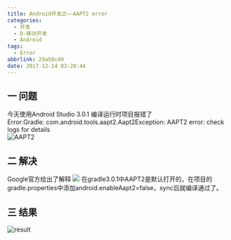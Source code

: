 ```yaml
---
title: Android开发之——AAPT2 error
categories:
  - 开发
  - D-移动开发
  - Android
tags:
  - Error
abbrlink: 29a50c49
date: 2017-12-14 03:28:44
---
```

## 一 问题
今天使用Android Studio 3.0.1 编译运行时项目报错了   
Error:Gradle: com.android.tools.aapt2.Aapt2Exception: AAPT2 error: check logs for details   
![AAPT2][1]

<!--more-->
## 二 解决
Google官方给出了解释
![][2]
在gradle3.0.1中AAPT2是默认打开的，在项目的gradle.properties中添加android.enableAapt2=false，sync后就编译通过了。   
## 三 结果
![result][3]




[1]: https://cdn.staticaly.com/gh/PGzxc/CDN/master/blog-image/aapt2_error.png
[2]: https://cdn.staticaly.com/gh/PGzxc/CDN/master/blog-image/gradle_3_0.png
[3]: https://cdn.staticaly.com/gh/PGzxc/CDN/master/blog-image/aapt2_result.png